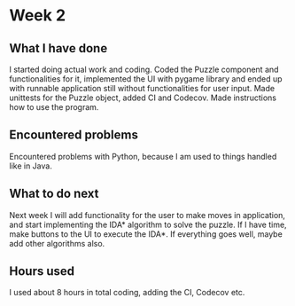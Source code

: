 # Week 2

## What I have done

I started doing actual work and coding. Coded the Puzzle component and functionalities for it, implemented the UI with pygame library and ended up with runnable application still without functionalities for user input. Made unittests for the Puzzle object, added CI and Codecov. Made instructions how to use the program.

## Encountered problems

Encountered problems with Python, because I am used to things handled like in Java.

## What to do next

Next week I will add functionality for the user to make moves in application, and start implementing the IDA* algorithm to solve the puzzle. If I have time, make buttons to the UI to execute the IDA*. If everything goes well, maybe add other algorithms also.

## Hours used

I used about 8 hours in total coding, adding the CI, Codecov etc.
